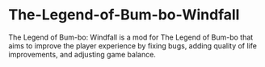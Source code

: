 # The-Legend-of-Bum-bo-Windfall
The Legend of Bum-bo: Windfall is a mod for The Legend of Bum-bo that aims to improve the player experience by fixing bugs, adding quality of life improvements, and adjusting game balance.
